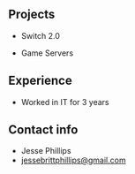 ## Projects
  * Switch 2.0
  - Game Servers
## Experience
  - Worked in IT for 3 years
## Contact info
  - Jesse Phillips
  - jessebrittphillips@gmail.com
